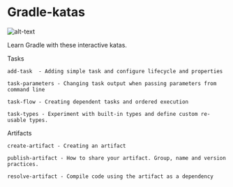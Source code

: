 # Gradle-katas

![alt-text](https://jaxenter.com/wp-content/uploads/2016/06/Screen-Shot-2016-06-06-at-2.56.13-PM.png "Gradle logo")

Learn Gradle with these interactive katas.

Tasks

    add-task  - Adding simple task and configure lifecycle and properties

    task-parameters - Changing task output when passing parameters from command line

    task-flow - Creating dependent tasks and ordered execution

    task-types - Experiment with built-in types and define custom re-usable types.



Artifacts

    create-artifact - Creating an artifact

    publish-artifact - How to share your artifact. Group, name and version practices.

    resolve-artifact - Compile code using the artifact as a dependency
